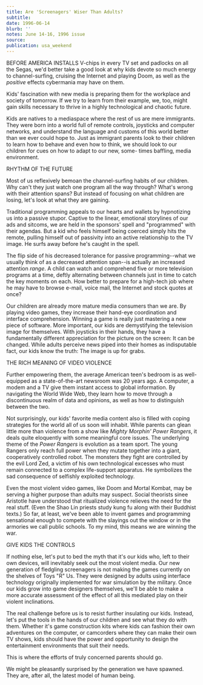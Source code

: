 ```yaml
---
title: Are 'Screenagers' Wiser Than Adults?
subtitle:
date: 1996-06-14
blurb: ''
notes: June 14-16, 1996 issue
source:
publication: usa_weekend
---
```


BEFORE AMERICA INSTALLS V-chips in every TV set and padlocks on all the Segas, we'd better take a good look at why kids devote so much energy to channel-surfing, cruising the Internet and playing Doom, as well as the _positive_ effects cybermania may have on them.

Kids' fascination with new media is preparing them for the workplace and society of tomorrow. If we try to learn from their example, we, too, might gain skills necessary to thrive in a highly technological and chaotic future.

Kids are natives to a mediaspace where the rest of us are mere immigrants. They were born into a world full of remote controls, joysticks and computer networks, and understand the language and customs of this world better than we ever could hope to. Just as immigrant parents look to their children to learn how to behave and even how to think, we should look to our children for cues on how to adapt to our new, some- times baffling, media environment.

RHYTHM OF THE FUTURE

Most of us reflexively bemoan the channel-surfing habits of our children. Why can't they just watch one program all the way through? What's wrong with their attention spans? But instead of focusing on what children are losing, let's look at what they are gaining.

Traditional programming appeals to our hearts and wallets by hypnotizing us into a passive stupor. Captive to the linear, emotional storylines of our ads and sitcoms, we are held in the sponsors' spell and "programmed" with their agendas. But a kid who feels himself being coerced simply hits the remote, pulling himself out of passivity into an active relationship to the TV image. He surfs away before he's caught in the spell.

The flip side of his decreased tolerance for passive programming--what we usually think of as a decreased attention span--is actually an increased attention _range_. A child can watch and comprehend five or more television programs at a time, deftly alternating between channels just in time to catch the key moments on each. How better to prepare for a high-tech job where he may have to browse e-mail, voice mail, the Internet and stock quotes at once?

Our children are already more mature media consumers than we are. By playing video games, they increase their hand-eye coordination and interface comprehension. Winning a game is really just mastering a new piece of software. More important, our kids are demystifying the television image for themselves. With joysticks in their hands, they have a fundamentally different appreciation for the picture on the screen: It can be changed. While adults perceive news piped into their homes as indisputable fact, our kids know the truth: The image is up for grabs.

THE RICH MEANING OF VIDEO VIOLENCE

Further empowering them, the average American teen's bedroom is as well-equipped as a state-of-the-art newsroom was 20 years ago. A computer, a modem and a TV give them instant access to global information. By navigating the World Wide Web, they learn how to move through a discontinuous realm of data and opinions, as well as how to distinguish between the two.

Not surprisingly, our kids' favorite media content also is filled with coping strategies for the world all of us soon will inhabit. While parents can glean little more than violence from a show like _Mighty Morphin' Power Rangers_, it deals quite eloquently with some meaningful core issues. The underlying theme of the _Power Rangers_ is evolution as a team sport. The young Rangers only reach full power when they mutate together into a giant, cooperatively controlled robot. The monsters they fight are controlled by the evil Lord Zed, a victim of his own technological excesses who must remain connected to a complex life-support apparatus. He symbolizes the sad consequence of selfishly exploited technology.

Even the most violent video games, like Doom and Mortal Kombat, may be serving a higher purpose than adults may suspect. Social theorists sinee Aristotle have understood that ritualized violence relieves the need for the real stuff. (Even the Shao Lin priests study kung fu along with their Buddhist texts.) So far, at least, we've been able to invent games and programming sensational enough to compete with the slayings out the window or in the armories we call public schools. To my mind, this means we are winning the war.

GIVE KIDS THE CONTROLS

If nothing else, let's put to bed the myth that it's our kids who, left to their own devices, will inevitably seek out the most violent media. Our new generation of fledgling screenagers is not making the games currently on the shelves of Toys "R" Us. They were designed by adults using interface technology originally implemented for war simulation by the military. Once our kids grow into game designers themselves, we'll be able to make a more accurate assessment of the effect of all this mediated play on their violent inclinations.

The real challenge before us is to resist further insulating our kids. Instead, let's put the tools in the hands of our children and see what they do with them. Whether it's game construction kits where kids can fashion their own adventures on the computer, or camcorders where they can make their own TV shows, kids should have the power and opportunity to design the entertainment environments that suit their needs.

This is where the efforts of truly concerned parents should go.

We might be pleasantly surprised by the generation we have spawned. They are, after all, the latest model of human being.
